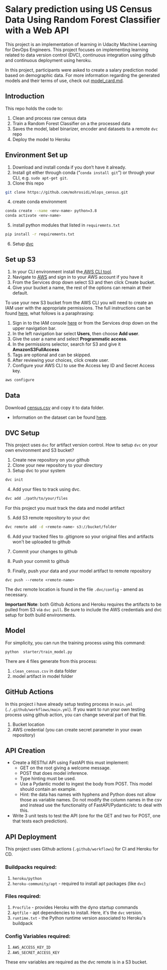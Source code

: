# Salary prediction using US Census Data Using Random Forest Classifier with a Web API 

This project is an implementation of learning in Udacity Machine Learning for DevOps Engineers. This project focuses on implementing learning related to data version control (DVC), continuous integration using github and continuous deployment using heroku.

In this project, participants were asked to create a salary prediction model based on demographic data. For more information regarding the generated models and their terms of use, check out [model_card.md](https://github.com/mohrosidi/mlops_census/blob/master/model_card.md).

## Introduction

This repo holds the code to:
1. Clean and process raw census data
2. Train a Random Forest Classifier on a the processed data
3. Saves the model, label binarizer, encoder and datasets to a remote `dvc` repo
4. Deploy the model to Heroku

## Environment Set up

1. Download and install conda if you don’t have it already.
2. Install git either through conda (“`conda install git`”) or through your CLI, e.g. `sudo apt-get git`.
3. Clone this repo

```bash
git clone https://github.com/mohrosidi/mlops_census.git
```

4. create conda environment

```bash
conda create --name <env-name> python=3.8
conda activate <env-name>
```

5. install python modules that listed in `requiremnts.txt`

```bash
pip install -r requirements.txt
```

6. Setup [dvc](#setup-dvc)


## Set up S3

1. In your CLI environment install the<a href="https://docs.aws.amazon.com/cli/latest/userguide/cli-chap-install.html" target="_blank"> AWS CLI tool</a>.
2. Navigate to [AWS](https://aws.amazon.com/) and sign in to your AWS account if you have it
3. From the Services drop down select S3 and then click Create bucket.
4. Give your bucket a name, the rest of the options can remain at their default.

To use your new S3 bucket from the AWS CLI you will need to create an IAM user with the appropriate permissions. The full instructions can be found <a href="https://docs.aws.amazon.com/IAM/latest/UserGuide/id_users_create.html#id_users_create_console" target="_blank">here</a>, what follows is a paraphrasing:

1. Sign in to the IAM console <a href="https://console.aws.amazon.com/iam/" target="_blank">here</a> or from the Services drop down on the upper navigation bar.
2. In the left navigation bar select **Users**, then choose **Add user**.
3. Give the user a name and select **Programmatic access**.
4. In the permissions selector, search for S3 and give it **AmazonS3FullAccess**
5. Tags are optional and can be skipped.
6. After reviewing your choices, click create user. 
7. Configure your AWS CLI to use the Access key ID and Secret Access key.

```bash
aws configure
```

## Data

Download [census.csv](https://raw.githubusercontent.com/udacity/nd0821-c3-starter-code/master/starter/data/census.csv) and copy it to data folder.
   * Information on the dataset can be found <a href="https://archive.ics.uci.edu/ml/datasets/census+income" target="_blank">here</a>.

## DVC Setup
This project uses `dvc` for artifact version control. How to setup `dvc` on your own environment and S3 bucket?

1. Create new repository on your github
2. Clone your new repository to your directory
3. Setup dvc to your system

```bash
dvc init
```

4. Add your files to track using dvc.

```bash
dvc add ./path/to/your/files
```

For this project you must track the data and model artifact

5. Add S3 remote repository to your dvc

```bash
dvc remote add -d <remote-name> s3://bucket/folder
```
6. Add your tracked files to .gitignore so your original files and artifacts won't be uploaded to github

7. Commit your changes to github
8. Push your commit to github
9. Finally, push your data and your model artifact to remote repository

```
dvc push --remote <remote-name>
```

The dvc remote location is found in the file `.dvc/config` - amend as necessary. 

**Important Note**: both Github Actions and Heroku requires the artifacts to be pulled from S3 via `dvc pull`. Be sure to include the AWS credentials and dvc setup for both build environments.

## Model

For simplicity, you can run the training process using this command:

```
python  starter/train_model.py
```
There are 4 files generate from this process:

1. `clean_census.csv` in data folder
2. model artifact in model folder

## GitHub Actions

In this project i have already setup testing process in `main.yml` (`./.github/workflows/main.yml`). If you want to run your own testing process using github action, you can change several part of that file.

1. Bucket location
2. AWS credential (you can create secret parameter in your owan repository)

## API Creation

* Create a RESTful API using FastAPI this must implement:
   * GET on the root giving a welcome message.
   * POST that does model inference.
   * Type hinting must be used.
   * Use a Pydantic model to ingest the body from POST. This model should contain an example.
    * Hint: the data has names with hyphens and Python does not allow those as variable names. Do not modify the column names in the csv and instead use the functionality of FastAPI/Pydantic/etc to deal with this.
* Write 3 unit tests to test the API (one for the GET and two for POST, one that tests each prediction).

## API Deployment

This project uses Github actions (`.github/workflows`) for CI and Heroku for CD.

### Buildpacks required:
1. `heroku/python`
2. `heroku-community/apt`   - required to install apt packages (like `dvc`)

### Files required:
1. `Procfile`       - provides Heroku with the dyno startup commands
2. `Aptfile`        - apt dependencies to install. Here, it's the `dvc` version.
3. `runtime.txt`    - the Python runtime version associated to Heroku's buildpack

### Config Variables required:
1. `AWS_ACCESS_KEY_ID`
2. `AWS_SECRET_ACCESS_KEY`

These env variables are required as the dvc remote is in a S3 bucket.
